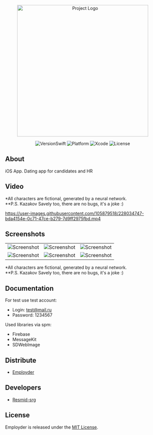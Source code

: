 
<p align="center">
      <img src="https://firebasestorage.googleapis.com/v0/b/employder.appspot.com/o/Logotip_E.svg?alt=media&token=09d25220-de8e-4a45-b647-de58cf85912a" alt="Project Logo" width="426">
</p>

<p align="center">
    <img src="https://img.shields.io/badge/Swift%20Compatibility-5.7%20%7C%205.6-orange" alt="VersionSwift">
    <img src="https://img.shields.io/badge/Platform%20Compatibility-iOS-blue" alt="Platform">
    <img src="https://img.shields.io/badge/Xcode-14-blue" alt="Xcode">
    <img src="https://img.shields.io/badge/License-MIT-brightgreen" alt="License">
</p>

## About

iOS App. Dating app for candidates and HR

## Video
*All characters are fictional, generated by a neural network.  
**P.S. Kazakov Savely too, there are no bugs, it's a joke :)  



https://user-images.githubusercontent.com/105879518/228034747-bda4154e-0c71-47ce-b279-7d9ff2975fbd.mp4



## Screenshots

<table>
<tr>
<td><img src="https://firebasestorage.googleapis.com/v0/b/employder.appspot.com/o/SS%20Employder%201.png?alt=media&token=0a0db25d-00bf-46e8-9882-2491ad721eff" alt="Screenshot"></td>
<td><img src="https://firebasestorage.googleapis.com/v0/b/employder.appspot.com/o/SS%20Employder%202.png?alt=media&token=81f8d746-34fb-4943-95be-f8cc722f9136" alt="Screenshot"></td>
<td><img src="https://firebasestorage.googleapis.com/v0/b/employder.appspot.com/o/SS%20Employder%203.png?alt=media&token=07e6e976-67da-469b-8a22-8c44fe7f2e64" alt="Screenshot"></tr>
</tr>
<tr>
<td><img src="https://firebasestorage.googleapis.com/v0/b/employder.appspot.com/o/SS%20Employder%204.png?alt=media&token=ab9c5528-46c7-48e6-8f39-e31d6e8bb931" alt="Screenshot"></td>
<td><img src="https://firebasestorage.googleapis.com/v0/b/employder.appspot.com/o/SS%20Employder%205.png?alt=media&token=021aaa99-c8bd-4b5a-81d9-a4ae1d17a534" alt="Screenshot"></td>
<td><img src="https://firebasestorage.googleapis.com/v0/b/employder.appspot.com/o/SS%20Employder%206.png?alt=media&token=f051021c-0a6a-4cb9-958f-0fc0680ee9e7" alt="Screenshot"></tr>
</tr>
</table>

*All characters are fictional, generated by a neural network.  
**P.S. Kazakov Savely too, there are no bugs, it's a joke :)  




## Documentation

For test use test account:
- Login: test@mail.ru
- Password: 1234567

Used libraries via spm:
- Firebase
- MessageKit
- SDWebImage

## Distribute

- [Employder](link)

## Developers

- [Resmid-srg](https://github.com/Resmid-srg)

## License

Employder is released under the [MIT License](https://github.com/Resmid-srg/Employder/blob/main/LICENSE.txt).
